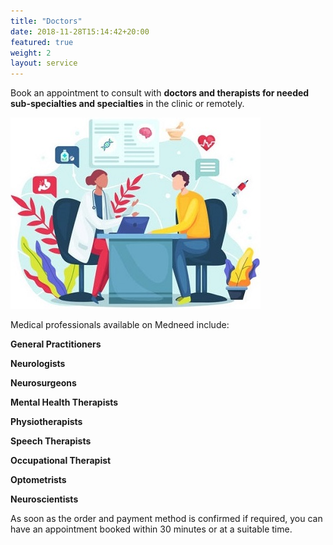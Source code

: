 ```yaml
---
title: "Doctors"
date: 2018-11-28T15:14:42+20:00  
featured: true
weight: 2
layout: service
---
```


Book an appointment to consult with **doctors and therapists for needed sub-specialties and specialties** in the clinic or remotely.

![Hospital/Specialist](/images/illustrations/patient.jpg)

Medical professionals available on Medneed include:

**General Practitioners**

**Neurologists** 

**Neurosurgeons** 

**Mental Health Therapists** 

**Physiotherapists** 

**Speech Therapists**

**Occupational Therapist**

**Optometrists**

**Neuroscientists** 


As soon as the order and payment method is confirmed if required, you can have an appointment booked within 30 minutes or at a suitable time. 

